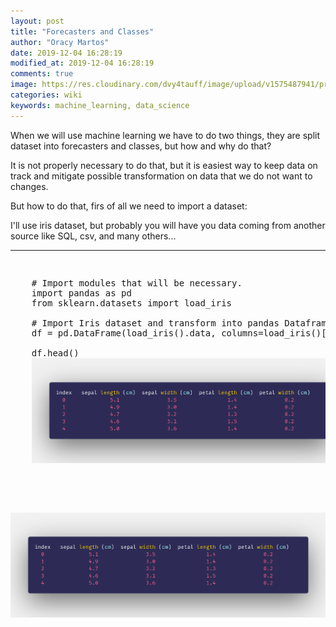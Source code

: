 ```yaml
---
layout: post
title: "Forecasters and Classes"
author: "Oracy Martos"
date: 2019-12-04 16:28:19
modified_at: 2019-12-04 16:28:19
comments: true
image: https://res.cloudinary.com/dvy4tauff/image/upload/v1575487941/preview_forecasters_and_classes_ll9jsm.jpg
categories: wiki 
keywords: machine_learning, data_science 
---
```


When we will use machine learning we have to do two things, they are split dataset into forecasters and classes, but how and why do that?

It is not properly necessary to do that, but it is easiest way to keep data on track and mitigate possible transformation on data that we do not want to changes.

But how to do that, firs of all we need to import a dataset:

I'll use iris dataset, but probably you will have you data coming from another source like SQL, csv, and many others...

--- 

<pre class="prettyprint" style="border: none !important">
    <pre class="python">
    # Import modules that will be necessary.
    import pandas as pd
    from sklearn.datasets import load_iris
    
    # Import Iris dataset and transform into pandas Dataframe
    df = pd.DataFrame(load_iris().data, columns=load_iris()['feature_names'])

    df.head()
    <img src="/source/images/posts_images/df_head.png" alt="df_head">
    </pre>
</pre>

![df_head](/source/images/posts_images/df_head.png)